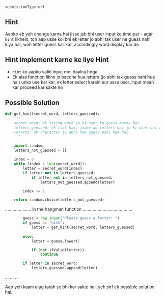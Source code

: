 ```ngMeta
submissionType:url
```
## Hint
Aapko ab yeh change karna hai jisse jab bhi user input ke time par - agar `hint` likhein, toh aap usse koi bhi ek letter jo abhi tak user ne guess nahi kiya hai, woh letter guess kar kar, accordingly word display kar de.

## Hint implement karne ke liye Hint
- `hint` ko aapko valid input mei daalna hoga
- Ek aisa function likho jo bacche hue letters (jo abhi tak guess nahi hue hai) unko use kar kar, ek letter select karein aur usse user_input maan kar proceed kar sakte ho

## Possible Solution
```python
def get_hint(secret_word, letters_guessed):
    '''
    secret_word: ek string word jo ki user ko guess karna hai
    letters_guessed: ek list hai, jisme wo letters hai jo ki user nai abhi tak guess kare hai
    returns: ek character jo abhi tak guess nahi hua hai
    '''

    import random
    letters_not_guessed = []
    
    index = 0
    while (index < len(secret_word)):
        letter = secret_word[index]
        if letter not in letters_guessed:
            if letter not in letters_not_guessed:
                letters_not_guessed.append(letter)

        index += 1

    return random.choice(letters_not_guessed)
```

..................... in the hangman function ............................
...
...
...
```python
        guess = raw_input("Please guess a letter: ")
        if guess == "hint":
            letter = get_hint(secret_word, letters_guessed)
        
        else:
            letter = guess.lower()

            if (not ifValid(letter))
                continue

        if letter in secret_word:
            letters_guessed.append(letter)
```
...
...
...

Aap yeh kaam alag tarah se bhi kar sakte hai, yeh sirf ek possible solution hai.
